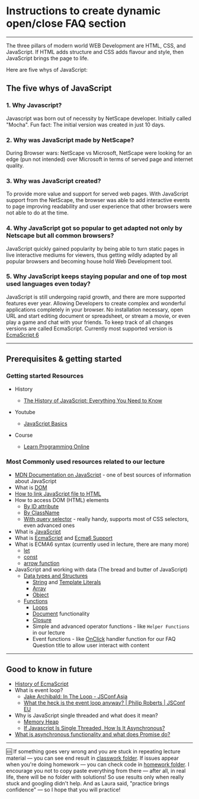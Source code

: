 # Instructions to create dynamic open/close FAQ section

---

The three pillars of modern world WEB Development are HTML, CSS, and JavaScript.
If HTML adds structure and CSS adds flavour and style, then JavaScript brings the page to life.

Here are five whys of JavaScript:

## The five whys of JavaScript

### 1. Why Javascript?

Javascript was born out of necessity by NetScape developer. Initially called "Mocha". Fun fact: The initial version was created in just 10 days.

### 2. Why was JavaScript made by NetScape?

During Browser wars: NetScape vs Microsoft, NetScape were looking for an edge (pun not intended) over Microsoft in terms of served page and internet quality.

### 3. Why was JavaScript created?

To provide more value and support for served web pages. With JavaScript support from the NetScape, the browser was able to add interactive events to page improving readability and user experience that other browsers were not able to do at the time.

### 4. Why JavaScript got so popular to get adapted not only by Netscape but all common browsers?

JavaScript quickly gained popularity by being able to turn static pages in live interactive mediums for viewers, thus getting wildly adapted by all popular browsers and becoming house hold Web Development tool.

### 5. Why JavaScript keeps staying popular and one of top most used languages even today?

JavaScript is still undergoing rapid growth, and there are more supported features ever year. Allowing Developers to create complex and wonderful applications completely in your browser. No installation necessary, open URL and start editing document or spreadsheet, or stream a movie, or even play a game and chat with your friends.
To keep track of all changes versions are called EcmaScript. Currently most supported version is [EcmaScript 6](https://caniuse.com/?search=es6)

---

## Prerequisites & getting started

### Getting started Resources

- History
  - [The History of JavaScript: Everything You Need to Know](https://www.springboard.com/blog/data-science/history-of-javascript/)
- Youtube
  - [JavaScript Basics](https://www.youtube.com/playlist?list=PLpDGn9xs9oZnacBta9zmdYDr8yuVf09wF)
- Course

  - [Learn Programming Online](https://learnprogramming.online/)

### Most Commonly used resources related to our lecture

- [MDN Documentation on JavaScript](https://developer.mozilla.org/en-US/docs/Web/JavaScript) - one of best sources of information about JavaScript
- What is [DOM](https://developer.mozilla.org/en-US/docs/Web/API/Document_Object_Model)
- [How to link JavaScript file to HTML](https://developer.mozilla.org/en-US/docs/Web/HTML/Element/script)
- How to access DOM (HTML) elements
  - [By ID attribute](https://developer.mozilla.org/en-US/docs/Web/API/Document/getElementById)
  - [By ClassName](https://developer.mozilla.org/en-US/docs/Web/API/Document/getElementsByClassName)
  - [With query selector](https://developer.mozilla.org/en-US/docs/Web/API/Document/querySelector) - really handy, supports most of CSS selectors, even advanced ones
- What is [JavaScript](https://developer.mozilla.org/en-US/docs/Web/JavaScript)
- What is [EcmaScript](https://en.wikipedia.org/wiki/ECMAScript) and [Ecma6 Support](https://caniuse.com/?search=es6)
- What is ECMA6 syntax (currently used in lecture, there are many more)
  - [let](https://developer.mozilla.org/en-US/docs/Web/JavaScript/Reference/Statements/let)
  - [const](https://developer.mozilla.org/en-US/docs/Web/JavaScript/Reference/Statements/const)
  - [arrow function](https://developer.mozilla.org/en-US/docs/Web/JavaScript/Reference/Functions/Arrow_functions)
- JavaScript and working with data (The bread and butter of JavaScript)
  - [Data types and Structures](https://developer.mozilla.org/en-US/docs/Web/JavaScript/Data_structures)
    - [String](https://developer.mozilla.org/en-US/docs/Web/JavaScript/Reference/Global_Objects/String) and [Template Literals](https://developer.mozilla.org/en-US/docs/Web/JavaScript/Reference/Template_literals)
    - [Array](https://developer.mozilla.org/en-US/docs/Web/JavaScript/Reference/Global_Objects/Array)
    - [Object](https://developer.mozilla.org/en-US/docs/Web/JavaScript/Reference/Global_Objects/Object)
  - [Functions](https://developer.mozilla.org/en-US/docs/Web/JavaScript/Reference/Global_Objects/Function)
    - [Loops](https://developer.mozilla.org/en-US/docs/Web/JavaScript/Guide/Loops_and_iteration)
    - [Document](https://developer.mozilla.org/en-US/docs/Web/API/Document) functionality
    - [Closure](https://developer.mozilla.org/en-US/docs/Web/JavaScript/Closures)
    - Simple and advanced operator functions - like `Helper Functions` in our lecture
    - Event functions - like [OnClick](https://developer.mozilla.org/en-US/docs/Web/API/Element/click_event) handler function for our FAQ Question title to allow user interact with content

---

## Good to know in future

- [History of EcmaScript](https://www.benmvp.com/blog/learning-es6-history-of-ecmascript/)
- What is event loop?
  - [Jake Archibald: In The Loop - JSConf.Asia](https://www.youtube.com/watch?v=cCOL7MC4Pl0)
  - [What the heck is the event loop anyway? | Philip Roberts | JSConf EU](https://www.youtube.com/watch?v=8aGhZQkoFbQ)
- Why is JavaScript single threaded and what does it mean?
  - [Memory Heap](https://developer.mozilla.org/en-US/docs/Web/JavaScript/Memory_Management)
  - [If Javascript Is Single Threaded, How Is It Asynchronous?](https://dev.to/bbarbour/if-javascript-is-single-threaded-how-is-it-asynchronous-56gd)
- [What is asynchronous functionality and what does Promise do?](https://developer.mozilla.org/en-US/docs/Web/JavaScript/Reference/Global_Objects/Promise)

---

🆘 If something goes very wrong and you are stuck in repeating lecture material — you can see end result in [classwork folder](https://github.com/alynioke/rtg-mentorship-2022/tree/main/lecture%201/classwork). If issues appear when you're doing homework — you can check code in [homework folder](https://github.com/alynioke/rtg-mentorship-2022/tree/main/lecture%201/homework). I encourage you not to copy paste everything from there — after all, in real life, there will be no folder with solutions! So use results only when really stuck and googling didn't help. And as Laura said, "practice brings confidence" — so I hope that you will practice!
